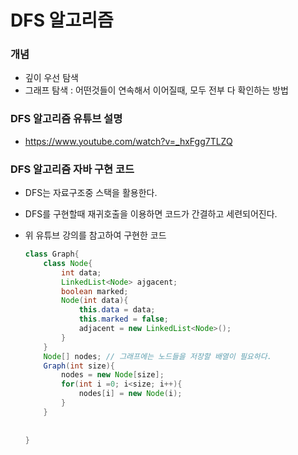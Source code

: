 # DFS 알고리즘

### 개념

+ 깊이 우선 탐색
+ 그래프 탐색 : 어떤것들이 연속해서 이어질때, 모두 전부 다 확인하는 방법 



### DFS 알고리즘 유튜브 설명

+ https://www.youtube.com/watch?v=_hxFgg7TLZQ



### DFS 알고리즘 자바 구현 코드

+ DFS는 자료구조중 스택을 활용한다.

+ DFS를 구현할때 재귀호출을 이용하면 코드가 간결하고 세련되어진다.

+ 위 유튜브 강의를 참고하여 구현한 코드

  ~~~java
  class Graph{
      class Node{
          int data;
          LinkedList<Node> ajgacent;
          boolean marked;
          Node(int data){
              this.data = data;
              this.marked = false;
              adjacent = new LinkedList<Node>();
          }
      }
      Node[] nodes; // 그래프에는 노드들을 저장할 배열이 필요하다.
      Graph(int size){
          nodes = new Node[size];
          for(int i =0; i<size; i++){
              nodes[i] = new Node(i);
          }
      }
      
      
  }
  ~~~

  